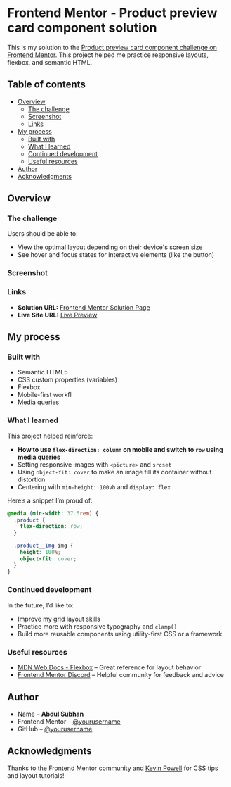 # Frontend Mentor - Product preview card component solution

This is my solution to the [Product preview card component challenge on Frontend Mentor](https://www.frontendmentor.io/challenges/product-preview-card-component-GO7UmttRfa). This project helped me practice responsive layouts, flexbox, and semantic HTML.

## Table of contents

- [Overview](#overview)
  - [The challenge](#the-challenge)
  - [Screenshot](#screenshot)
  - [Links](#links)
- [My process](#my-process)
  - [Built with](#built-with)
  - [What I learned](#what-i-learned)
  - [Continued development](#continued-development)
  - [Useful resources](#useful-resources)
- [Author](#author)
- [Acknowledgments](#acknowledgments)

## Overview

### The challenge

Users should be able to:

- View the optimal layout depending on their device's screen size
- See hover and focus states for interactive elements (like the button)

### Screenshot

<!-- Screenshot will be added soon -->

### Links

- **Solution URL:** [Frontend Mentor Solution Page](https://www.frontendmentor.io/solutions/your-solution-link)
- **Live Site URL:** [Live Preview](https://your-live-site-url.netlify.app)

## My process

### Built with

- Semantic HTML5
- CSS custom properties (variables)
- Flexbox
- Mobile-first workfl
- Media queries

### What I learned

This project helped reinforce:

- **How to use `flex-direction: column` on mobile and switch to `row` using media queries**
- Setting responsive images with `<picture>` and `srcset`
- Using `object-fit: cover` to make an image fill its container without distortion
- Centering with `min-height: 100vh` and `display: flex`

Here’s a snippet I’m proud of:
```css
@media (min-width: 37.5rem) {
  .product {
    flex-direction: row;
  }

  .product__img img {
    height: 100%;
    object-fit: cover;
  }
}
```
### Continued development

In the future, I’d like to:

- Improve my grid layout skills
- Practice more with responsive typography and `clamp()`
- Build more reusable components using utility-first CSS or a framework

### Useful resources

- [MDN Web Docs - Flexbox](https://developer.mozilla.org/en-US/docs/Web/CSS/flexbox) – Great reference for layout behavior
- [Frontend Mentor Discord](https://discord.gg/frontendmentor) – Helpful community for feedback and advice

## Author

- Name – **Abdul Subhan**
- Frontend Mentor – [@yourusername](https://www.frontendmentor.io/profile/yourusername)
- GitHub – [@yourusername](https://github.com/yourusername)

## Acknowledgments

Thanks to the Frontend Mentor community and [Kevin Powell](https://www.youtube.com/@KevinPowell) for CSS tips and layout tutorials!
